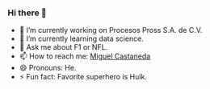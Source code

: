 ### Hi there 👋

<!--
**CAMM961001/CAMM961001** is a ✨ _special_ ✨ repository because its `README.md` (this file) appears on your GitHub profile.

Here are some ideas to get you started:

- 🔭 I’m currently working on ...
- 🌱 I’m currently learning ...
- 👯 I’m looking to collaborate on ...
- 🤔 I’m looking for help with ...
- 💬 Ask me about ...
- 📫 How to reach me: ...
- 😄 Pronouns: ...
- ⚡ Fun fact: ...
-->
- 🔭 I’m currently working on Procesos Pross S.A. de C.V.
- 🌱 I’m currently learning data science.
- 💬 Ask me about F1 or NFL.
- 📫 How to reach me: [Miguel Castaneda](https://www.linkedin.com/in/miguel-angel-castaneda-martinez-b0a566142?lipi=urn%3Ali%3Apage%3Ad_flagship3_profile_view_base_contact_details%3BXVYu4WiiRg%2Bo%2FkGjTEJQgg%3D%3D)
- 😄 Pronouns: He.
- ⚡ Fun fact: Favorite superhero is Hulk.
